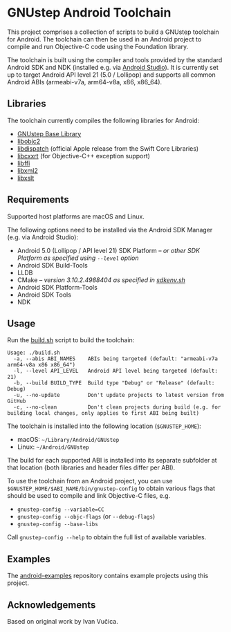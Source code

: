 GNUstep Android Toolchain
=========================

This project comprises a collection of scripts to build a GNUstep toolchain for Android. The toolchain can then be used in an Android project to compile and run Objective-C code using the Foundation library.

The toolchain is built using the compiler and tools provided by the standard Android SDK and NDK (installed e.g. via [Android Studio](https://developer.android.com/studio)). It is currently set up to target Android API level 21 (5.0 / Lollipop) and supports all common Android ABIs (armeabi-v7a, arm64-v8a, x86, x86_64).

Libraries
---------

The toolchain currently compiles the following libraries for Android:

* [GNUstep Base Library](https://github.com/gnustep/libs-base)
* [libobjc2](https://github.com/gnustep/libobjc2)
* [libdispatch](https://github.com/apple/swift-corelibs-libdispatch) (official Apple release from the Swift Core Libraries)
* [libcxxrt](https://github.com/pathscale/libcxxrt) (for Objective-C++ exception support)
* [libffi](https://github.com/libffi/libffi)
* [libxml2](https://github.com/GNOME/libxml2)
* [libxslt](https://github.com/GNOME/libxslt)

Requirements
------------

Supported host platforms are macOS and Linux.

The following options need to be installed via the Android SDK Manager (e.g. via Android Studio):

* Android 5.0 (Lollipop / API level 21) SDK Platform _– or other SDK Platform as specified using `--level` option_
* Android SDK Build-Tools
* LLDB
* CMake _– version 3.10.2.4988404 as specified in [sdkenv.sh](env/sdkenv.sh)_
* Android SDK Platform-Tools
* Android SDK Tools
* NDK

Usage
-----

Run the [build.sh](build.sh) script to build the toolchain:

```
Usage: ./build.sh
  -a, --abis ABI_NAMES    ABIs being targeted (default: "armeabi-v7a arm64-v8a x86 x86_64")
  -l, --level API_LEVEL   Android API level being targeted (default: 21)
  -b, --build BUILD_TYPE  Build type "Debug" or "Release" (default: Debug)
  -u, --no-update         Don't update projects to latest version from GitHub
  -c, --no-clean          Don't clean projects during build (e.g. for building local changes, only applies to first ABI being built)
```

The toolchain is installed into the following location (`$GNUSTEP_HOME`):

* macOS: `~/Library/Android/GNUstep`
* Linux: `~/Android/GNUstep`

The build for each supported ABI is installed into its separate subfolder at that location (both libraries and header files differ per ABI).

To use the toolchain from an Android project, you can use `$GNUSTEP_HOME/$ABI_NAME/bin/gnustep-config` to obtain various flags that should be used to compile and link Objective-C files, e.g.

* `gnustep-config --variable=CC`
* `gnustep-config --objc-flags` (or `--debug-flags`)
* `gnustep-config --base-libs`

Call `gnustep-config --help` to obtain the full list of available variables.

Examples
--------

The [android-examples](https://github.com/gnustep/android-examples) repository contains example projects using this project.

Acknowledgements
----------------

Based on original work by Ivan Vučica.
